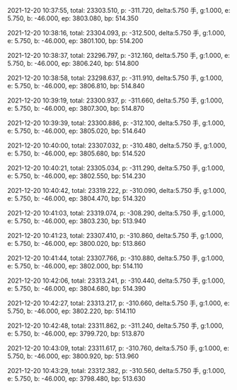 2021-12-20 10:37:55, total: 23303.510, p: -311.720, delta:5.750 手, g:1.000, e: 5.750, b: -46.000, ep: 3803.080, bp: 514.350

2021-12-20 10:38:16, total: 23304.093, p: -312.500, delta:5.750 手, g:1.000, e: 5.750, b: -46.000, ep: 3801.100, bp: 514.200

2021-12-20 10:38:37, total: 23296.797, p: -312.160, delta:5.750 手, g:1.000, e: 5.750, b: -46.000, ep: 3806.240, bp: 514.800

2021-12-20 10:38:58, total: 23298.637, p: -311.910, delta:5.750 手, g:1.000, e: 5.750, b: -46.000, ep: 3806.810, bp: 514.840

2021-12-20 10:39:19, total: 23300.937, p: -311.660, delta:5.750 手, g:1.000, e: 5.750, b: -46.000, ep: 3807.300, bp: 514.870

2021-12-20 10:39:39, total: 23300.886, p: -312.100, delta:5.750 手, g:1.000, e: 5.750, b: -46.000, ep: 3805.020, bp: 514.640

2021-12-20 10:40:00, total: 23307.032, p: -310.480, delta:5.750 手, g:1.000, e: 5.750, b: -46.000, ep: 3805.680, bp: 514.520

2021-12-20 10:40:21, total: 23305.034, p: -311.290, delta:5.750 手, g:1.000, e: 5.750, b: -46.000, ep: 3802.550, bp: 514.230

2021-12-20 10:40:42, total: 23319.222, p: -310.090, delta:5.750 手, g:1.000, e: 5.750, b: -46.000, ep: 3804.470, bp: 514.320

2021-12-20 10:41:03, total: 23319.074, p: -308.290, delta:5.750 手, g:1.000, e: 5.750, b: -46.000, ep: 3803.230, bp: 513.940

2021-12-20 10:41:23, total: 23307.410, p: -310.860, delta:5.750 手, g:1.000, e: 5.750, b: -46.000, ep: 3800.020, bp: 513.860

2021-12-20 10:41:44, total: 23307.766, p: -310.880, delta:5.750 手, g:1.000, e: 5.750, b: -46.000, ep: 3802.000, bp: 514.110

2021-12-20 10:42:06, total: 23313.241, p: -310.440, delta:5.750 手, g:1.000, e: 5.750, b: -46.000, ep: 3804.680, bp: 514.390

2021-12-20 10:42:27, total: 23313.217, p: -310.660, delta:5.750 手, g:1.000, e: 5.750, b: -46.000, ep: 3802.220, bp: 514.110

2021-12-20 10:42:48, total: 23311.862, p: -311.240, delta:5.750 手, g:1.000, e: 5.750, b: -46.000, ep: 3799.720, bp: 513.870

2021-12-20 10:43:09, total: 23311.617, p: -310.760, delta:5.750 手, g:1.000, e: 5.750, b: -46.000, ep: 3800.920, bp: 513.960

2021-12-20 10:43:29, total: 23312.382, p: -310.560, delta:5.750 手, g:1.000, e: 5.750, b: -46.000, ep: 3798.480, bp: 513.630